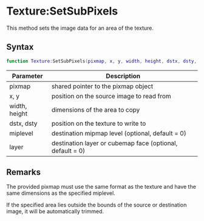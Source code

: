 # Texture:SetSubPixels

This method sets the image data for an area of the texture.

## Syntax

```lua
function Texture:SetSubPixels(pixmap, x, y, width, height, dstx, dsty, miplevel, layer)
```

| Parameter | Description |
|---|---|
| pixmap | shared pointer to the pixmap object |
| x, y | position on the source image to read from |
| width, height | dimensions of the area to copy |
| dstx, dsty | position on the texture to write to |
| miplevel | destination mipmap level (optional, default = 0) |
| layer | destination layer or cubemap face (optional, default = 0) |

## Remarks

The provided pixmap must use the same format as the texture and have the same dimensions as the specified miplevel.

If the specified area lies outside the bounds of the source or destination image, it will be automatically trimmed.